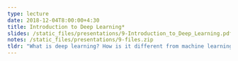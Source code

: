 ```yaml
---
type: lecture
date: 2018-12-04T8:00:00+4:30
title: Introduction to Deep Learning*
slides: /static_files/presentations/9-Introduction_to_Deep_Learning.pdf
notes: /static_files/presentations/9-files.zip
tldr: "What is deep learning? How is it different from machine learning? What is data representation?" 
---
```

